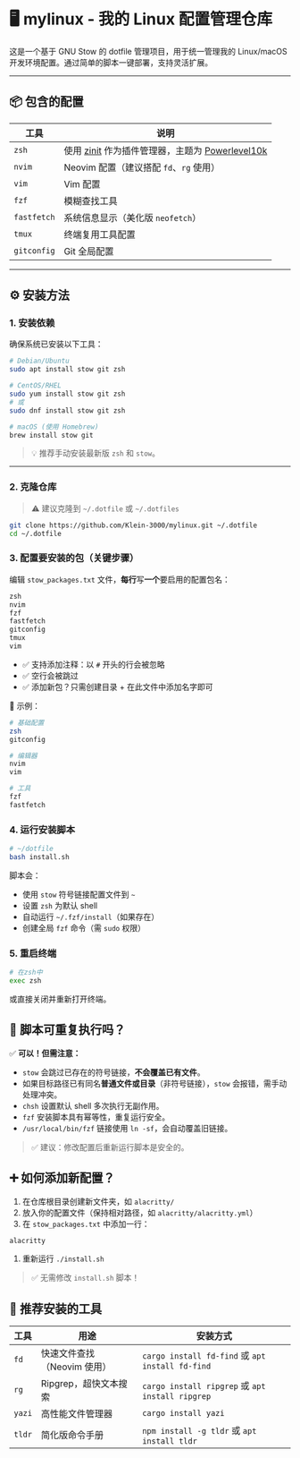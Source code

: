 
# 🖥️ mylinux - 我的 Linux 配置管理仓库

这是一个基于 GNU Stow 的 dotfile 管理项目，用于统一管理我的 Linux/macOS 开发环境配置。通过简单的脚本一键部署，支持灵活扩展。

---

## 📦 包含的配置

| 工具 | 说明 |
|------|------|
| `zsh` | 使用 [zinit](https://github.com/zdharma-continuum/zinit) 作为插件管理器，主题为 [Powerlevel10k](https://github.com/romkatv/powerlevel10k) |
| `nvim` | Neovim 配置（建议搭配 `fd`、`rg` 使用） |
| `vim` | Vim 配置 |
| `fzf` | 模糊查找工具 |
| `fastfetch` | 系统信息显示（美化版 `neofetch`） |
| `tmux` | 终端复用工具配置 |
| `gitconfig` | Git 全局配置 |

---

## ⚙️ 安装方法

### 1. 安装依赖

确保系统已安装以下工具：

```bash
# Debian/Ubuntu
sudo apt install stow git zsh

# CentOS/RHEL
sudo yum install stow git zsh
# 或
sudo dnf install stow git zsh

# macOS (使用 Homebrew)
brew install stow git
```
> 💡 推荐手动安装最新版 `zsh` 和 `stow`。

---

### 2. 克隆仓库

> ⚠️ 建议克隆到 `~/.dotfile` 或 `~/.dotfiles`
```bash
git clone https://github.com/Klein-3000/mylinux.git ~/.dotfile 
cd ~/.dotfile
```
### 3. 配置要安装的包（关键步骤）

编辑 `stow_packages.txt` 文件，**每行**写**一个**要启用的配置包名：
```txt
zsh 
nvim 
fzf 
fastfetch 
gitconfig 
tmux 
vim
```
- ✅ 支持添加注释：以 `#` 开头的行会被忽略
- ✅ 空行会被跳过
- ✅ 添加新包？只需创建目录 + 在此文件中添加名字即可

📌 示例：
```bash
# 基础配置
zsh
gitconfig

# 编辑器
nvim
vim

# 工具
fzf
fastfetch
```
### 4. 运行安装脚本
```bash
# ~/dotfile
bash install.sh
```
脚本会：
- 使用 `stow` 符号链接配置文件到 `~`
- 设置 `zsh` 为默认 shell
- 自动运行 `~/.fzf/install`（如果存在）
- 创建全局 `fzf` 命令（需 `sudo` 权限）
### 5. 重启终端
```zsh
# 在zsh中
exec zsh
```
或直接关闭并重新打开终端。
## 🔁 脚本可重复执行吗？

✅ **可以！但需注意：**

- `stow` 会跳过已存在的符号链接，**不会覆盖已有文件**。
- 如果目标路径已有同名**普通文件或目录**（非符号链接），`stow` 会报错，需手动处理冲突。
- `chsh` 设置默认 shell 多次执行无副作用。
- `fzf` 安装脚本具有幂等性，重复运行安全。
- `/usr/local/bin/fzf` 链接使用 `ln -sf`，会自动覆盖旧链接。

> ✅ 建议：修改配置后重新运行脚本是安全的。
## ➕ 如何添加新配置？

1. 在仓库根目录创建新文件夹，如 `alacritty/`
2. 放入你的配置文件（保持相对路径，如 `alacritty/alacritty.yml`）
3. 在 `stow_packages.txt` 中添加一行：
```txt
alacritty
```
1. 重新运行 `./install.sh`

> ✅ 无需修改 `install.sh` 脚本！

## 🧰 推荐安装的工具

| 工具     | 用途                | 安装方式                                            |
| ------ | ----------------- | ----------------------------------------------- |
| `fd`   | 快速文件查找（Neovim 使用） | `cargo install fd-find` 或 `apt install fd-find` |
| `rg`   | Ripgrep，超快文本搜索    | `cargo install ripgrep` 或 `apt install ripgrep` |
| `yazi` | 高性能文件管理器          | `cargo install yazi`                            |
| `tldr` | 简化版命令手册           | `npm install -g tldr` 或 `apt install tldr`      |
